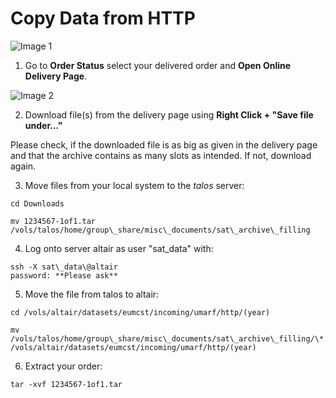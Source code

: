 # Copy Data from HTTP

![Image 1](/vols/satellite/home/bayer/Satelite_gaps/source/images/copy_data_HTTP_1.png)

1. Go to **Order Status** select your delivered order and **Open Online Delivery Page**.

![Image 2](/vols/satellite/home/bayer/Satelite_gaps/source/images/copy_data_HTTP_2.png)

2. Download file(s) from the delivery page using **Right Click + "Save file under\..."**

Please check, if the downloaded file is as big as given in the delivery
page and that the archive contains as many slots as intended. If not, download again.

3. Move files from your local system to the *talos* server:

```
cd Downloads

mv 1234567-1of1.tar /vols/talos/home/group\_share/misc\_documents/sat\_archive\_filling
```

4. Log onto server altair as user "sat\_data" with:

```
ssh -X sat\_data\@altair 
password: **Please ask**
```

5. Move the file from talos to altair:

```
cd /vols/altair/datasets/eumcst/incoming/umarf/http/(year)

mv /vols/talos/home/group\_share/misc\_documents/sat\_archive\_filling/\*.tar /vols/altair/datasets/eumcst/incoming/umarf/http/(year)
```

6. Extract your order:

```
tar -xvf 1234567-1of1.tar
```
